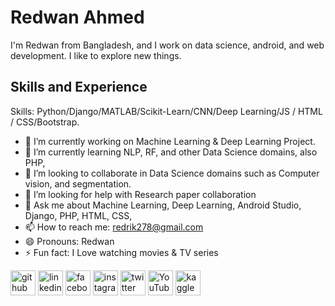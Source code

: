  # Redwan Ahmed

I'm Redwan from Bangladesh, and I work on data science, android, and web development. I like to explore new things.

## Skills and Experience
Skills: Python/Django/MATLAB/Scikit-Learn/CNN/Deep Learning/JS / HTML / CSS/Bootstrap.

- 🔭 I’m currently working on Machine Learning & Deep Learning Project. 
- 🌱 I’m currently learning NLP, RF, and other Data Science domains, also PHP, 
- 👯 I’m looking to collaborate in Data Science domains such as Computer vision, and segmentation.
- 🤔 I’m looking for help with Research paper collaboration 
- 💬 Ask me about Machine Learning, Deep Learning, Android Studio, Django, PHP, HTML, CSS,  
- 📫 How to reach me: redrik278@gmail.com 
- 😄 Pronouns: Redwan 
- ⚡ Fun fact: I Love watching movies & TV series 


[<img src='https://cdn.jsdelivr.net/npm/simple-icons@3.0.1/icons/github.svg' alt='github' height='40'>](https://github.com/https://github.com/redrik278)  [<img src='https://cdn.jsdelivr.net/npm/simple-icons@3.0.1/icons/linkedin.svg' alt='linkedin' height='40'>](https://www.linkedin.com/in/https://www.linkedin.com/in/redrik278//)  [<img src='https://cdn.jsdelivr.net/npm/simple-icons@3.0.1/icons/facebook.svg' alt='facebook' height='40'>](https://www.facebook.com/https://www.facebook.com/RedRik278/)  [<img src='https://cdn.jsdelivr.net/npm/simple-icons@3.0.1/icons/instagram.svg' alt='instagram' height='40'>](https://www.instagram.com/https://www.instagram.com/redrik278//)  [<img src='https://cdn.jsdelivr.net/npm/simple-icons@3.0.1/icons/twitter.svg' alt='twitter' height='40'>](https://twitter.com/https://twitter.com/redrik278)  [<img src='https://cdn.jsdelivr.net/npm/simple-icons@3.0.1/icons/youtube.svg' alt='YouTube' height='40'>](https://www.youtube.com/channel/https://youtube.com/@redrik.278)  [<img src='https://cdn.jsdelivr.net/npm/simple-icons@3.0.1/icons/kaggle.svg' alt='kaggle' height='40'>](https://www.kaggle.com/redrik278)  


